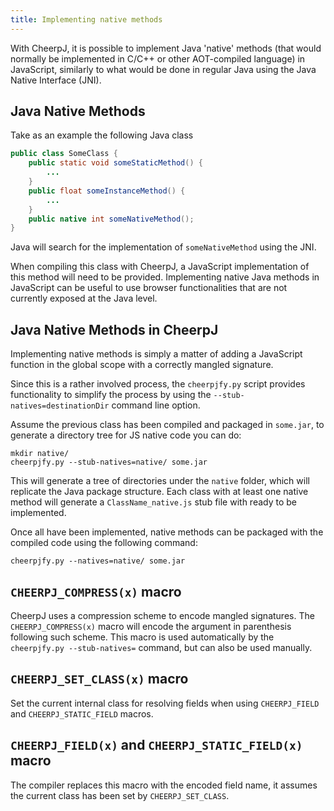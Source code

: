 ```yaml
---
title: Implementing native methods
---
```


With CheerpJ, it is possible to implement Java 'native' methods (that would normally be implemented in C/C++ or other AOT-compiled language) in JavaScript, similarly to what would be done in regular Java using the Java Native Interface (JNI).

## Java Native Methods

Take as an example the following Java class

```java
public class SomeClass {
    public static void someStaticMethod() {
        ...
    }
    public float someInstanceMethod() {
        ...
    }
    public native int someNativeMethod();
}
```

Java will search for the implementation of `someNativeMethod` using the JNI.

When compiling this class with CheerpJ, a JavaScript implementation of this method will need to be provided. Implementing native Java methods in JavaScript can be useful to use browser functionalities that are not currently exposed at the Java level.

## Java Native Methods in CheerpJ

Implementing native methods is simply a matter of adding a JavaScript function in the global scope with a correctly mangled signature.

Since this is a rather involved process, the `cheerpjfy.py` script provides functionality to simplify the process by using the `--stub-natives=destinationDir` command line option.

Assume the previous class has been compiled and packaged in `some.jar`, to generate a directory tree for JS native code you can do:

```
mkdir native/
cheerpjfy.py --stub-natives=native/ some.jar
```

This will generate a tree of directories under the `native` folder, which will replicate the Java package structure. Each class with at least one native method will generate a `ClassName_native.js` stub file with ready to be implemented.

Once all have been implemented, native methods can be packaged with the compiled code using the following command:

```
cheerpjfy.py --natives=native/ some.jar
```

## `CHEERPJ_COMPRESS(x)` macro

CheerpJ uses a compression scheme to encode mangled signatures. The `CHEERPJ_COMPRESS(x)` macro will encode the argument in parenthesis following such scheme. This macro is used automatically by the `cheerpjfy.py --stub-natives=` command, but can also be used manually.

## `CHEERPJ_SET_CLASS(x)` macro

Set the current internal class for resolving fields when using `CHEERPJ_FIELD` and `CHEERPJ_STATIC_FIELD` macros.

## `CHEERPJ_FIELD(x)` and `CHEERPJ_STATIC_FIELD(x)` macro

The compiler replaces this macro with the encoded field name, it assumes the current class has been set by `CHEERPJ_SET_CLASS`.
